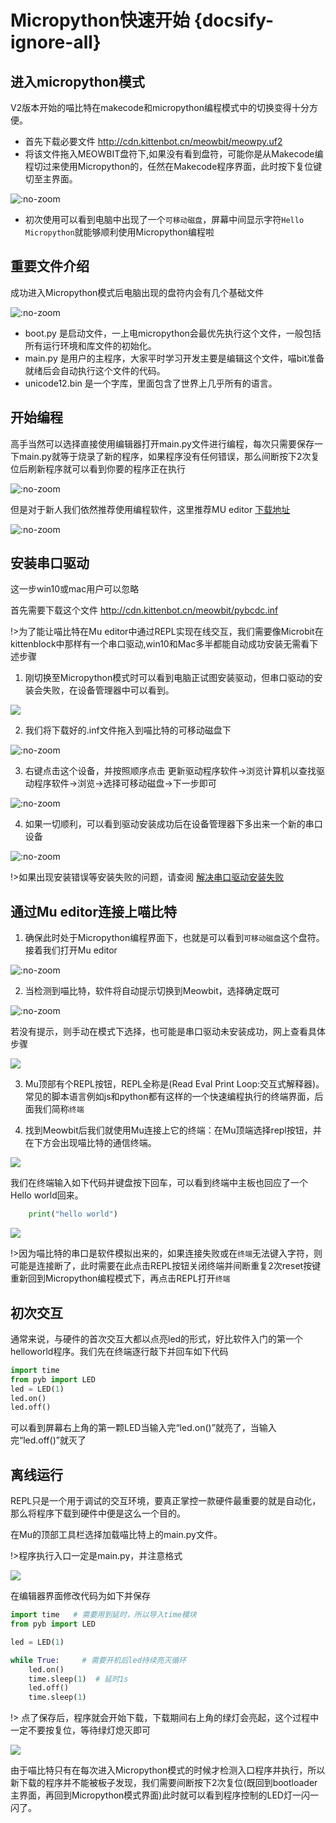 # Micropython快速开始 {docsify-ignore-all}

## 进入micropython模式

V2版本开始的喵比特在makecode和micropython编程模式中的切换变得十分方便。

- 首先下载必要文件 http://cdn.kittenbot.cn/meowbit/meowpy.uf2 
- 将该文件拖入MEOWBIT盘符下,如果没有看到盘符，可能你是从Makecode编程切过来使用Micropython的，任然在Makecode程序界面，此时按下复位键切至主界面。

![](image/mode_1.png ':no-zoom')
- 初次使用可以看到电脑中出现了一个`可移动磁盘`，屏幕中间显示字符`Hello Micropython`就能够顺利使用Micropython编程啦

## 重要文件介绍  
    
成功进入Micropython模式后电脑出现的盘符内会有几个基础文件  

![](image/mode_2.png ':no-zoom')    

- boot.py 是启动文件，一上电micropython会最优先执行这个文件，一般包括所有运行环境和库文件的初始化。
- main.py 是用户的主程序，大家平时学习开发主要是编辑这个文件，喵bit准备就绪后会自动执行这个文件的代码。
- unicode12.bin 是一个字库，里面包含了世界上几乎所有的语言。

## 开始编程  
  
高手当然可以选择直接使用编辑器打开main.py文件进行编程，每次只需要保存一下main.py就等于烧录了新的程序，如果程序没有任何错误，那么间断按下2次复位后刷新程序就可以看到你要的程序正在执行  

![](image/editor.png ':no-zoom')  

但是对于新人我们依然推荐使用编程软件，这里推荐MU editor [下载地址](http://cdn.kittenbot.cn/mu/Mu_1.0.1.exe) 

![](image/editor2.png ':no-zoom')  

## 安装串口驱动
  
这一步win10或mac用户可以忽略

首先需要下载这个文件 http://cdn.kittenbot.cn/meowbit/pybcdc.inf

!>为了能让喵比特在Mu editor中通过REPL实现在线交互，我们需要像Microbit在kittenblock中那样有一个串口驱动,win10和Mac多半都能自动成功安装无需看下述步骤

1. 刚切换至Micropython模式时可以看到电脑正试图安装驱动，但串口驱动的安装会失败，在设备管理器中可以看到。  

![](https://s2.ax1x.com/2019/01/29/kQNF74.png)  

2. 我们将下载好的.inf文件拖入到喵比特的可移动磁盘下 

![](image/mode_3.png ':no-zoom')   

3. 右键点击这个设备，并按照顺序点击 更新驱动程序软件->浏览计算机以查找驱动程序软件->浏览->选择可移动磁盘->下一步即可

![](image/mode_4.png ':no-zoom')  
  
4. 如果一切顺利，可以看到驱动安装成功后在设备管理器下多出来一个新的串口设备  
  
![](https://s2.ax1x.com/2019/01/29/kQURJA.png ':no-zoom')  
  
!>如果出现安装错误等安装失败的问题，请查阅  [解决串口驱动安装失败](micropython/meowbit驱动安装失败的问题解决)

## 通过Mu editor连接上喵比特


1. 确保此时处于Micropython编程界面下，也就是可以看到`可移动磁盘`这个盘符。接着我们打开Mu editor 

![](image/mode_5.png ':no-zoom') 

2. 当检测到喵比特，软件将自动提示切换到Meowbit，选择确定既可

![](image/mode_6.png ':no-zoom')   

若没有提示，则手动在模式下选择，也可能是串口驱动未安装成功，网上查看具体步骤 

![](https://s2.ax1x.com/2019/01/29/kQaiFJ.png)  

3. Mu顶部有个REPL按钮，REPL全称是(Read Eval Print Loop:交互式解释器)。常见的脚本语言例如js和python都有这样的一个快速编程执行的终端界面，后面我们简称`终端`

4. 找到Meowbit后我们就使用Mu连接上它的终端：在Mu顶端选择repl按钮，并在下方会出现喵比特的通信终端。

![](https://s2.ax1x.com/2019/01/29/kQalYd.png)

我们在终端输入如下代码并键盘按下回车，可以看到终端中主板也回应了一个Hello world回来。

```python
	print("hello world")
```

![](https://s2.ax1x.com/2019/01/29/kQa1fA.png)

!>因为喵比特的串口是软件模拟出来的，如果连接失败或在`终端`无法键入字符，则可能是连接断了，此时需要在此点击REPL按钮关闭终端并间断重复2次reset按键重新回到Micropython编程模式下，再点击REPL打开`终端`


## 初次交互

通常来说，与硬件的首次交互大都以点亮led的形式，好比软件入门的第一个helloworld程序。我们先在终端逐行敲下并回车如下代码  
```python
import time  
from pyb import LED  
led = LED(1)  
led.on()  
led.off()  
```

可以看到屏幕右上角的第一颗LED当输入完“led.on()”就亮了，当输入完“led.off()”就灭了

## 离线运行

REPL只是一个用于调试的交互环境，要真正掌控一款硬件最重要的就是自动化，那么将程序下载到硬件中便是这么一个目的。

在Mu的顶部工具栏选择加载喵比特上的main.py文件。

!>程序执行入口一定是main.py，并注意格式

![](https://s2.ax1x.com/2019/01/29/kQd9jP.png)

在编辑器界面修改代码为如下并保存

```python
import time   # 需要用到延时，所以导入time模块
from pyb import LED

led = LED(1)

while True:     # 需要开机后led持续亮灭循环
	led.on()
	time.sleep(1)  # 延时1s
	led.off()
	time.sleep(1)
```

!> 点了保存后，程序就会开始下载，下载期间右上角的绿灯会亮起，这个过程中一定不要按复位，等待绿灯熄灭即可

![](https://s2.ax1x.com/2019/01/29/kQdIUg.png)

由于喵比特只有在每次进入Micropython模式的时候才检测入口程序并执行，所以新下载的程序并不能被板子发现，我们需要间断按下2次复位(既回到bootloader主界面，再回到Micropython模式界面)此时就可以看到程序控制的LED灯一闪一闪了。

